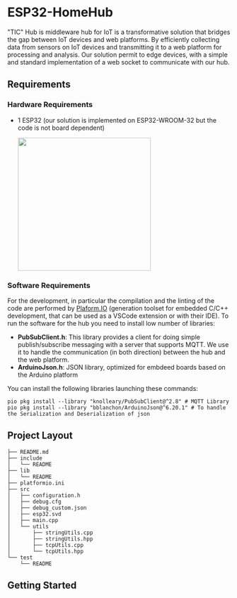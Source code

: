 # ESP32-HomeHub

"TIC" Hub is middleware hub for IoT is a transformative solution that bridges the gap between IoT devices and web platforms. By efficiently collecting data from sensors on IoT devices and transmitting it to a web platform for processing and analysis. Our solution permit to edge devices, with a simple and standard implementation of a web socket to communicate with our hub. 

## Requirements

### Hardware Requirements
 - 1 ESP32 (our solution is implemented on ESP32-WROOM-32 but the code is not board dependent)

   <img src="https://i.ibb.co/7gSXKgT/photo-2023-07-16-11-47-14.jpg" height="300">

### Software Requirements
For the development, in particular the compilation and the linting of the code are performed by [Plaform.IO](https://platformio.org/) (generation toolset for embedded C/C++ development, that can be used as a VSCode extension or with their IDE).
To run the software for the hub you need to install low number of libraries:
- **PubSubClient.h**: This library provides a client for doing simple publish/subscribe messaging with a server that supports MQTT. We use it to handle the communication (in both direction) between the hub and the web platform.
- **ArduinoJson.h**: JSON library, optimized for embdeed boards based on the Arduino platform

You can install the following libraries launching these commands:
```console
pio pkg install --library "knolleary/PubSubClient@^2.8" # MQTT Library
pio pkg install --library "bblanchon/ArduinoJson@^6.20.1" # To handle the Serialization and Deserialization of json
```

## Project Layout

```
├── README.md
├── include
│   └── README
├── lib
│   └── README
├── platformio.ini
├── src
│   ├── configuration.h
│   ├── debug.cfg
│   ├── debug_custom.json
│   ├── esp32.svd
│   ├── main.cpp
│   └── utils
│       ├── stringUtils.cpp
│       ├── stringUtils.hpp
│       ├── tcpUtils.cpp
│       └── tcpUtils.hpp
└── test
    └── README
```

## Getting Started
